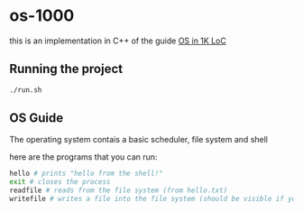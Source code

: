 # os-1000

this is an implementation in C++ of the guide [OS in 1K LoC](https://operating-system-in-1000-lines.vercel.app/en)

## Running the project

```bash
./run.sh
```

## OS Guide

The operating system contais a basic scheduler, file system and shell

here are the programs that you can run:

```sh
hello # prints "hello from the shell!"
exit # closes the process
readfile # reads from the file system (from hello.txt)
writefile # writes a file into the file system (should be visible if you uncompress the resulting .tar)
```
